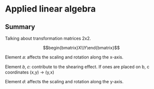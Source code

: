 # Applied linear algebra
## Summary
Talking about transformation matrices 2x2.
```math
begin{bmatrix}X\\Y\end{bmatrix}
```
Element 𝑎: affects the scaling and rotation along the x-axis.

Element 𝑏, 𝑐:  contribute to the shearing effect. If ones are placed on b, c coordinates (x,y) -> (y,x)

Element 𝑑: affects the scaling and rotation along the y-axis.
